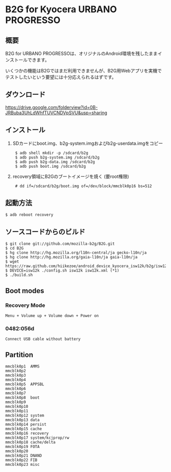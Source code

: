 # B2G for Kyocera URBANO PROGRESSO
## 概要

B2G for URBANO PROGRESSOは、オリジナルのAndroid環境を残したままインストールできます。

いくつかの機能はB2Gではまだ利用できませんが、B2G用Webアプリを実機でテストしたいという要望には十分応えられるはずです。

## ダウンロード
<https://drive.google.com/folderview?id=0B-JRBuba3UhLdWhfTUVCNDVpSVU&usp=sharing>

## インストール
1. SDカードにboot.img、b2g-system.imgおよびb2g-userdata.imgをコピー

        $ adb shell mkdir -p /sdcard/b2g
        $ adb push b2g-system.img /sdcard/b2g
        $ adb push b2g-data.img /sdcard/b2g
        $ adb push boot.img /sdcard/b2g

2. recovery領域にB2Gのブートイメージを焼く (要root権限)

        # dd if=/sdcard/b2g/boot.img of=/dev/block/mmcblk0p16 bs=512

## 起動方法

    $ adb reboot recovery

## ソースコードからのビルド

    $ git clone git://github.com/mozilla-b2g/B2G.git
    $ cd B2G
    $ hg clone http://hg.mozilla.org/l10n-central/ja gecko-l10n/ja
    $ hg clone http://hg.mozilla.org/gaia-l10n/ja gaia-l10n/ja
    $ wget https://raw.github.com/hiikezoe/android_device_kyocera_isw12k/b2g/isw12k.xml
    $ DEVICE=isw12k ./config.sh isw12k isw12k.xml (*1)
    $ ./build.sh

## Boot modes

### Recovery Mode

    Menu + Volume up + Volume down + Power on

### 0482:056d

    Connect USB cable without battery

## Partition

    mmcblk0p1  AMMS
    mmcblk0p2
    mmcblk0p3
    mmcblk0p4
    mmcblk0p5  APPSBL
    mmcblk0p6
    mmcblk0p7
    mmcblk0p8  boot
    mmcblk0p9
    mmcblk0p10
    mmcblk0p11
    mmcblk0p12 system
    mmcblk0p13 data
    mmcblk0p14 persist
    mmcblk0p15 cache
    mmcblk0p16 recovery
    mmcblk0p17 system/kcjprop/rw
    mmcblk0p18 cache/delta
    mmcblk0p19 FOTA
    mmcblk0p20
    mmcblk0p21 DNAND
    mmcblk0p22 FIB
    mmcblk0p23 misc
